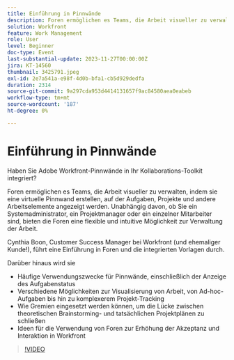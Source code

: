 ```yaml
---
title: Einführung in Pinnwände
description: Foren ermöglichen es Teams, die Arbeit visueller zu verwalten, indem sie eine virtuelle Pinnwand erstellen, auf der Aufgaben, Projekte und andere Arbeitselemente angezeigt werden. Unabhängig davon, ob Sie ein Systemadministrator, ein Projektmanager oder ein einzelner Mitarbeiter sind, bieten die Foren eine flexible und intuitive Möglichkeit zur Verwaltung der Arbeit.
solution: Workfront
feature: Work Management
role: User
level: Beginner
doc-type: Event
last-substantial-update: 2023-11-27T00:00:00Z
jira: KT-14560
thumbnail: 3425791.jpeg
exl-id: 2e7a541a-e98f-4d0b-bfa1-cb5d929dedfa
duration: 2314
source-git-commit: 9a297cda953d4414131657f9ac84580aea0eabeb
workflow-type: tm+mt
source-wordcount: '187'
ht-degree: 0%

---
```


# Einführung in Pinnwände

Haben Sie Adobe Workfront-Pinnwände in Ihr Kollaborations-Toolkit integriert?

Foren ermöglichen es Teams, die Arbeit visueller zu verwalten, indem sie eine virtuelle Pinnwand erstellen, auf der Aufgaben, Projekte und andere Arbeitselemente angezeigt werden. Unabhängig davon, ob Sie ein Systemadministrator, ein Projektmanager oder ein einzelner Mitarbeiter sind, bieten die Foren eine flexible und intuitive Möglichkeit zur Verwaltung der Arbeit.

Cynthia Boon, Customer Success Manager bei Workfront (und ehemaliger Kunde!), führt eine Einführung in Foren und die integrierten Vorlagen durch.

Darüber hinaus wird sie

* Häufige Verwendungszwecke für Pinnwände, einschließlich der Anzeige des Aufgabenstatus
* Verschiedene Möglichkeiten zur Visualisierung von Arbeit, von Ad-hoc-Aufgaben bis hin zu komplexerem Projekt-Tracking
* Wie Gremien eingesetzt werden können, um die Lücke zwischen theoretischen Brainstorming- und tatsächlichen Projektplänen zu schließen
* Ideen für die Verwendung von Foren zur Erhöhung der Akzeptanz und Interaktion in Workfront

>[!VIDEO](https://video.tv.adobe.com/v/3425791/?learn=on)
